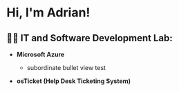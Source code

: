 <h1>Hi, I'm Adrian! 

<h2>🧙‍♂️ IT and Software Development Lab:</h2>

- <b>Microsoft Azure</b>
  -  subordinate bullet view test

- <b>osTicket (Help Desk Ticketing System)</b>
  <!--- [Praciting DS & Algos in Python](https://github.com/joshmadakor1/Algorithms-Practice)

- <b>PowerShell</b>
  - [Windows EventLog: Failed RDP Logins Source IP to full GeoData Conversion](https://github.com/joshmadakor1/Sentinel-Lab)
 


<h2> 🤳 Connect with me:</h2>

[<img align="left" alt="JoshMadakor | LinkedIn" width="22px" src="https://cdn.jsdelivr.net/npm/simple-icons@v3/icons/linkedin.svg" />][linkedin]



[linkedin]: www.linkedin.com/in/adriancarter-in


